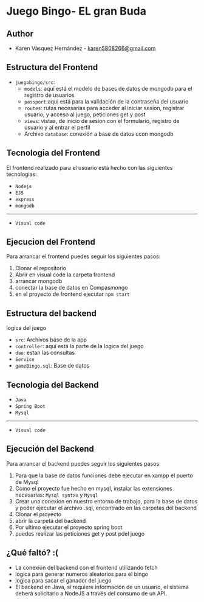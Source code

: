 # Juego Bingo- EL gran Buda
## Author
- Karen Vásquez Hernández - karen5808266@gmail.com
## Estructura del Frontend
- `juegobingo/src`: 
  - `models`: aquí está el modelo de bases de datos de mongodb para el registro de usuarios
  - `passport`:aquí está para la validación de la contraseña del usuario
  - `routes`: rutas necesarias para acceder al iniciar sesion, registrar usuario, y acceso al juego, peticiones get y post
  - `views`: vistas, de inicio de sesion con el formulario, registro de usuario  y al entrar el perfil 
  - Archivo `database`: conexión a base de datos ccon mongodb
## Tecnologia del Frontend
El frontend realizado para el usuario está hecho con las siguientes tecnologias:
- `Nodejs`
- `EJS`
- `express`
- `mongodb`
-----------
- `Visual code`

## Ejecucion del Frontend
Para arrancar el frontend puedes seguir los siguientes pasos:
1. Clonar el repositorio
2. Abrir en visual code la carpeta frontend
3. arrancar mongodb
4. conectar la base de datos en Compasmongo
5. en el proyecto de frontend ejecutar `npm start`
##
## Estructura del backend
logica del juego
- `src`: Archivos base de la app
- `controller`: aquí está la parte de la logica del juego
- `dao`: estan las consultas
- `Service`
- `gameBingo.sql`: Base de datos

## Tecnologia del Backend
- `Java`
- `Spring Boot`
- `Mysql`
---------------
- `Visual code`

## Ejecución del Backend
Para arrancar el backend puedes seguir los siguientes pasos:
1. Para que la base de datos funciones debe ejecutar en xampp el puerto de Mysql
2. Como el proyecto fue hecho en mysql, instalar las extensiones necesarias: `Mysql syntax` y `Mysql`
3. Crear una conexion en nuestro entorno de trabajo, para la base de datos y poder ejecutar el archivo .sql, encontrado en las carpetas del backend
4. Clonar el proyecto
5. abrir la carpeta del backend 
6. Por ultimo ejecutar el  proyecto spring boot
7. puedes realizar las peticiones get y post pdel juego 

##
## ¿Qué faltó? :(
  - La conexión del backend con el frontend utilizando fetch
  - logica para generar numeros aleatorios para el bingo
  - logica para sacar el ganador del juego
  - El backend en Java, sí requiere información de un usuario, el sistema deberá solicitarlo a NodeJS a través del consumo de un API.
